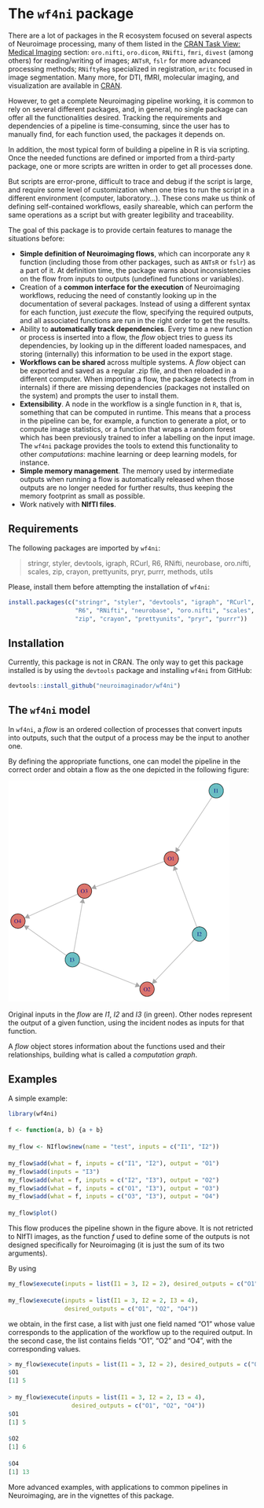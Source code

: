 
<!-- README.md is generated from README.Rmd. Please edit that file -->

# The `wf4ni` package

There are a lot of packages in the R ecosystem focused on several
aspects of Neuroimage processing, many of them listed in the [CRAN Task
View: Medical Imaging](https://CRAN.R-project.org/view=MedicalImaging)
section: `oro.nifti`, `oro.dicom`, `RNifti`, `fmri`, `divest` (among
others) for reading/writing of images; `ANTsR`, `fslr` for more advanced
processing methods; `RNiftyReg` specialized in registration, `mritc`
focused in image segmentation. Many more, for DTI, fMRI, molecular
imaging, and visualization are available in
[CRAN](https://CRAN.R-project.org).

However, to get a complete Neuroimaging pipeline working, it is common
to rely on several different packages, and, in general, no single
package can offer all the functionalities desired. Tracking the
requirements and dependencies of a pipeline is time-consuming, since the
user has to manually find, for each function used, the packages it
depends on.

In addition, the most typical form of building a pipeline in R is via
scripting. Once the needed functions are defined or imported from a
third-party package, one or more scripts are written in order to get all
processes done.

But scripts are error-prone, difficult to trace and debug if the script
is large, and require some level of customization when one tries to run
the script in a different environment (computer, laboratory…). These
cons make us think of defining self-contained workflows, easily
shareable, which can perform the same operations as a script but with
greater legibility and traceability.

The goal of this package is to provide certain features to manage the
situations before:

  - **Simple definition of Neuroimaging flows**, which can incorporate
    any `R` function (including those from other packages, such as
    `ANTsR` or `fslr`) as a part of it. At definition time, the package
    warns about inconsistencies on the flow from inputs to outputs
    (undefined functions or variables).
  - Creation of a **common interface for the execution** of Neuroimaging
    workflows, reducing the need of constantly looking up in the
    documentation of several packages. Instead of using a different
    syntax for each function, just *execute* the flow, specifying the
    required outputs, and all associated functions are run in the right
    order to get the results.
  - Ability to **automatically track dependencies**. Every time a new
    function or process is inserted into a flow, the *flow* object tries
    to guess its dependencies, by looking up in the different loaded
    namespaces, and storing (internally) this information to be used in
    the export stage.
  - **Workflows can be shared** across multiple systems. A *flow* object
    can be exported and saved as a regular .zip file, and then reloaded
    in a different computer. When importing a flow, the package detects
    (from in internals) if there are missing dependencies (packages not
    installed on the system) and prompts the user to install them.
  - **Extensibility**. A node in the workflow is a single function in
    `R`, that is, something that can be computed in runtime. This means
    that a process in the pipeline can be, for example, a function to
    generate a plot, or to compute image statistics, or a function that
    wraps a random forest which has been previously trained to infer a
    labelling on the input image. The `wf4ni` package provides the tools
    to extend this functionality to other *computations*: machine
    learning or deep learning models, for instance.
  - **Simple memory management**. The memory used by intermediate
    outputs when running a flow is automatically released when those
    outputs are no longer needed for further results, thus keeping the
    memory footprint as small as possible.
  - Work natively with **NIfTI files**.

## Requirements

The following packages are imported by `wf4ni`:

> stringr, styler, devtools, igraph, RCurl, R6, RNifti, neurobase,
> oro.nifti, scales, zip, crayon, prettyunits, pryr, purrr, methods,
> utils

Please, install them before attempting the installation of `wf4ni`:

``` r
install.packages(c("stringr", "styler", "devtools", "igraph", "RCurl",
                   "R6", "RNifti", "neurobase", "oro.nifti", "scales",
                   "zip", "crayon", "prettyunits", "pryr", "purrr"))
```

## Installation

Currently, this package is not in CRAN. The only way to get this package
installed is by using the `devtools` package and installing `wf4ni` from
GitHub:

``` r
devtools::install_github("neuroimaginador/wf4ni")
```

<!-- You can install the released version of wf4ni from [CRAN](https://CRAN.R-project.org) with: -->

<!-- ``` r -->

<!-- install.packages("wf4ni") -->

<!-- ``` -->

## The `wf4ni` model

In `wf4ni`, a *flow* is an ordered collection of processes that convert
inputs into outputs, such that the output of a process may be the input
to another one.

By defining the appropriate functions, one can model the pipeline in the
correct order and obtain a flow as the one depicted in the following
figure:

![A sample workflow](img/flow.png)

Original inputs in the *flow* are *I1*, *I2* and *I3* (in green). Other
nodes represent the output of a given function, using the incident nodes
as inputs for that function.

A *flow* object stores information about the functions used and their
relationships, building what is called a *computation graph*.

## Examples

A simple example:

``` r
library(wf4ni)

f <- function(a, b) {a + b}

my_flow <- NIflow$new(name = "test", inputs = c("I1", "I2"))

my_flow$add(what = f, inputs = c("I1", "I2"), output = "O1")
my_flow$add(inputs = "I3")
my_flow$add(what = f, inputs = c("I2", "I3"), output = "O2")
my_flow$add(what = f, inputs = c("O1", "I3"), output = "O3")
my_flow$add(what = f, inputs = c("O3", "I3"), output = "O4")

my_flow$plot()
```

This flow produces the pipeline shown in the figure above. It is not
retricted to NIfTI images, as the function *f* used to define some of
the outputs is not designed specifically for Neuroimaging (it is just
the sum of its two arguments).

By
using

``` r
my_flow$execute(inputs = list(I1 = 3, I2 = 2), desired_outputs = c("O1"))

my_flow$execute(inputs = list(I1 = 3, I2 = 2, I3 = 4), 
                desired_outputs = c("O1", "O2", "O4"))
```

we obtain, in the first case, a list with just one field named “O1”
whose value corresponds to the application of the workflow up to the
required output. In the second case, the list contains fields “O1”, “O2”
and “O4”, with the corresponding
values.

``` r
> my_flow$execute(inputs = list(I1 = 3, I2 = 2), desired_outputs = c("O1"))
$O1
[1] 5

> my_flow$execute(inputs = list(I1 = 3, I2 = 2, I3 = 4), 
                  desired_outputs = c("O1", "O2", "O4"))
$O1
[1] 5

$O2
[1] 6

$O4
[1] 13
```

More advanced examples, with applications to common pipelines in
Neuroimaging, are in the vignettes of this package.

<!-- ## Extensibility of `wf4ni` -->
